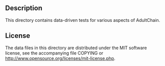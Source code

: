 Description
------------

This directory contains data-driven tests for various aspects of AdultChain.

License
--------

The data files in this directory are distributed under the MIT software
license, see the accompanying file COPYING or
http://www.opensource.org/licenses/mit-license.php.

